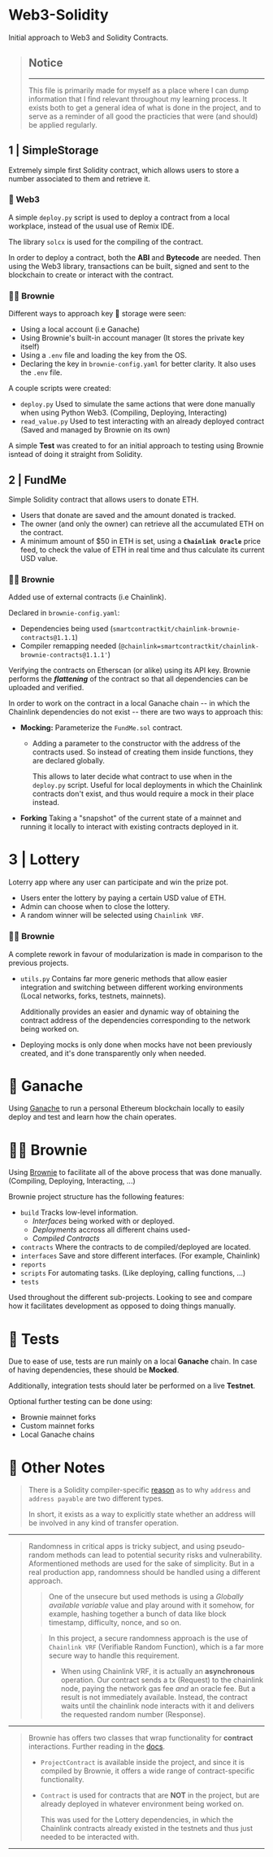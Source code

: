 # Web3-Solidity
Initial approach to Web3 and Solidity Contracts.

> ## Notice
> ***
> This file is primarily made for myself as a place where I can dump information that I find relevant throughout my learning process. It exists both to get a general idea of what is done in the project, and to serve as a reminder of all good the practicies that were (and should) be applied regularly.

## 1 | SimpleStorage
Extremely simple first Solidity contract, which allows users to store a number associated to them and retrieve it.

### 🐍 Web3
A simple ``deploy.py`` script is used to deploy a contract from a local workplace, instead of the usual use of Remix IDE.

The library ``solcx`` is used for the compiling of the contract. 

In order to deploy a contract, both the **ABI** and **Bytecode** are needed. Then using the Web3 library, transactions can be built, signed and sent to the blockchain to create or interact with the contract.

### 👩‍🍳 Brownie

Different ways to approach key 🔑 storage were seen: 
- Using a local account (i.e Ganache)
- Using Brownie's built-in account manager (It stores the private key itself)
- Using a `.env` file and loading the key from the OS.
- Declaring the key in `brownie-config.yaml` for better clarity. It also uses the `.env` file.

A couple scripts were created:
- `deploy.py` Used to simulate the same actions that were done manually when using Python Web3. (Compiling, Deploying, Interacting)
- `read_value.py` Used to test interacting with an already deployed contract (Saved and managed by Brownie on its own)
  
A simple **Test** was created to for an initial approach to testing using Brownie isntead of doing it straight from Solidity.

## 2 | FundMe
Simple Solidity contract that allows users to donate ETH. 
- Users that donate are saved and the amount donated is tracked.
- The owner (and only the owner) can retrieve all the accumulated ETH on the contract.
- A minimum amount of $50 in ETH is set, using a **``Chainlink Oracle``** price feed, to check the value of ETH in real time and thus calculate its current USD value.

### 👩‍🍳 Brownie
Added use of external contracts (i.e Chainlink).

Declared in `brownie-config.yaml`:
- Dependencies being used (`smartcontractkit/chainlink-brownie-contracts@1.1.1`)
- Compiler remapping needed (`@chainlink=smartcontractkit/chainlink-brownie-contracts@1.1.1'`)

Verifying the contracts on Etherscan (or alike) using its API key. Brownie performs the ***flattening*** of the contract so that all dependencies can be uploaded and verified.

In order to work on the contract in a local Ganache chain -- in which the Chainlink dependencies do not exist -- there are two ways to approach this:
- **Mocking:** Parameterize the `FundMe.sol` contract.
  - Adding a parameter to the constructor with the address of the contracts used. So instead of creating them inside functions, they are declared globally.

    This allows to later decide what contract to use when in the `deploy.py` script. Useful for local deployments in which the Chainlink contracts don't exist, and thus would require a mock in their place instead.

- **Forking** Taking a "snapshot" of the current state of a mainnet and running it locally to interact with existing contracts deployed in it. 

# 3 | Lottery 
Loterry app where any user can participate and win the prize pot.
- Users enter the lottery by paying a certain USD value of ETH.
- Admin can choose when to close the lottery.
- A random winner will be selected using ``Chainlink VRF``.

### 👩‍🍳 Brownie
A complete rework in favour of modularization is made in comparison to the previous projects.
- `utils.py` Contains far more generic methods that allow easier integration and switching between different working environments (Local networks, forks, testnets, mainnets).

  Additionally provides an easier and dynamic way of obtaining the contract address of the dependencies corresponding to the network being worked on.
- Deploying mocks is only done when mocks have not been previously created, and it's done transparently only when needed.

# 🍫 Ganache
Using [Ganache](https://trufflesuite.com/ganache/) to run a personal Ethereum blockchain locally to easily deploy and test and learn how the chain operates. 

# 👩‍🍳 Brownie
Using [Brownie](https://github.com/eth-brownie/brownie) to facilitate all of the above process that was done manually. (Compiling, Deploying, Interacting, ...)

Brownie project structure has the following features:
- `build` Tracks low-level information.
    - *Interfaces* being worked with or deployed.
    - *Deployments* accross all different chains used-
    - *Compiled Contracts*
- `contracts` Where the contracts to de compiled/deployed are located.
- `interfaces` Save and store different interfaces. (For example, Chainlink)
- `reports`
- `scripts` For automating tasks. (Like deploying, calling functions, ...)
- `tests` 

Used throughout the different sub-projects. Looking to see and compare how it facilitates development as opposed to doing things manually.

# 🧾 Tests
Due to ease of use, tests are run mainly on a local **Ganache** chain. In case of having dependencies, these should be **Mocked**.

Additionally, integration tests should later be performed on a live **Testnet**.

Optional further testing can be done using:
- Brownie mainnet forks
- Custom mainnet forks
- Local Ganache chains

# 👀 Other Notes
> There is a Solidity compiler-specific [reason](https://ethereum.stackexchange.com/a/64109) as to why `address` and `address payable` are two different types. 
>
> In short, it exists as a way to explicitly state whether an address will be involved in any kind of transfer operation. 
***
> Randomness in critical apps is tricky subject, and using pseudo-random methods can lead to potential security risks and vulnerability. Aformentioned methods are used for the sake of simplicity. But in a real production app, randomness should be handled using a different approach.  
>> One of the unsecure but used methods is using a *Globally available variable* value and play around with it somehow, for example, hashing together a bunch of data like block timestamp, difficulty, nonce, and so on.
>
>> In this project, a secure randomness approach is the use of `Chainlink VRF` (Verifiable Random Function), which is a far more secure way to handle this requirement. 
>>
>> - When using Chainlink VRF, it is actually an **asynchronous** operation. Our contract sends a tx (Request) to the chainlink node, paying the network gas fee *and* an oracle fee. But a result is not immediately available. Instead, the contract waits until the chainlink node interacts with it and delivers the requested random number (Response).
***
> Brownie has offers two classes that wrap functionality for **contract** interactions. 
> Further reading in the [docs](https://eth-brownie.readthedocs.io/en/stable/api-network.html?highlight=from_abi#brownie.network.contract.Contract).
> - `ProjectContract` is available inside the project, and since it is compiled by Brownie, it offers a wide range of contract-specific functionality.
> - `Contract` is used for contracts that are **NOT** in the project, but are already deployed in whatever environment being worked on.
> 
>   This was used for the Lottery dependencies, in which the Chainlink contracts already existed in the testnets and thus just needed to be interacted with. 
***